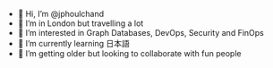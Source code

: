 - 👋 Hi, I’m @jphoulchand
- 🚀 I’m in London but travelling a lot
- 👀 I’m interested in Graph Databases, DevOps, Security and FinOps
- 🌱 I’m currently learning 日本語
- 💞️ I’m getting older but looking to collaborate with fun people

<!---
jphoulchand/jphoulchand is a ✨ special ✨ repository because its `README.md` (this file) appears on your GitHub profile.
You can click the Preview link to take a look at your changes.
--->
